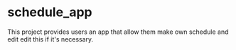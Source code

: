 # schedule_app

This project provides users an app that allow them make own schedule and edit edit this if it's necessary.